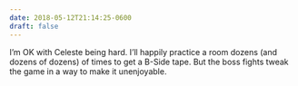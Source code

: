 ```yaml
---
date: 2018-05-12T21:14:25-0600
draft: false
---
```




I’m OK with Celeste being hard. I’ll happily practice a room dozens (and dozens of dozens) of times to get a B-Side tape. But the boss fights tweak the game in a way to make it unenjoyable.



